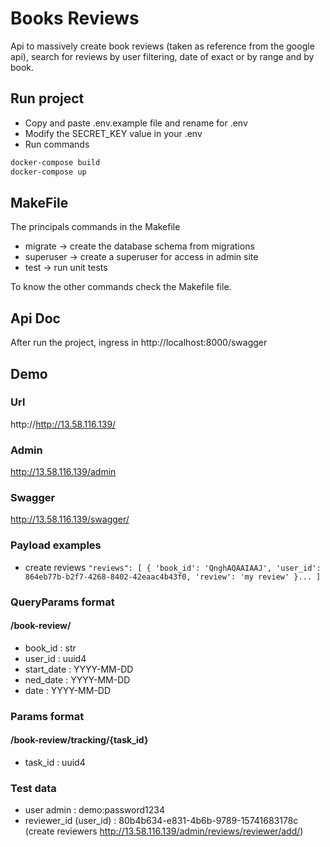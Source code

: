 # Books Reviews

Api to massively create book reviews (taken as reference from
the google api), search for reviews by user filtering, date of
exact or by range and by book.

## Run project

* Copy and paste .env.example file and rename for .env
* Modify the SECRET_KEY value in your .env
* Run commands
``` bash
docker-compose build
docker-compose up
```

## MakeFile

The principals commands in the Makefile

* migrate -> create the database schema from migrations
* superuser -> create a superuser for access in admin site
* test -> run unit tests

To know the other commands check the Makefile file.

## Api Doc

After run the project, ingress in http://localhost:8000/swagger


## Demo

### Url
http://http://13.58.116.139/

### Admin

http://13.58.116.139/admin

### Swagger

http://13.58.116.139/swagger/

### Payload examples

* create reviews
`
"reviews": [
    {
        'book_id': 'QnghAQAAIAAJ',
        'user_id': 864eb77b-b2f7-4268-8402-42eaac4b43f0,
        'review': 'my review'
    }...
]
`

### QueryParams format

#### /book-review/
* book_id : str
* user_id : uuid4
* start_date : YYYY-MM-DD
* ned_date : YYYY-MM-DD
* date : YYYY-MM-DD

### Params format

#### /book-review/tracking/{task_id}
* task_id : uuid4

### Test data

* user admin : demo:password1234
* reviewer_id (user_id) : 80b4b634-e831-4b6b-9789-15741683178c (create reviewers http://13.58.116.139/admin/reviews/reviewer/add/)
